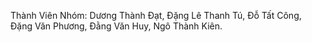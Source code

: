 Thành Viên Nhóm: Dương Thành Đạt,
Đặng Lê Thanh Tú,
Đỗ Tất Công,
Đặng Văn Phương,
Đằng Văn Huy,
Ngô Thành Kiên.

